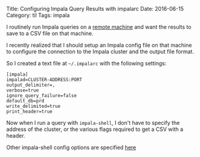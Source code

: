 Title: Configuring Impala Query Results with impalarc
Date: 2016-06-15
Category: til
Tags: impala

I routinely run Impala queries on a [remote machine](http://til.tdhopper.com/notes/faster-ssh-access-to-remote-computers) and want the results to save to a CSV file on that machine.

I recently realized that I should setup an Impala config file on that machine to configure the connection to the Impala cluster and the output file format.

So I created a text file at `~/.impalarc` with the following settings:

```
[impala]
impalad=CLUSTER-ADDRESS:PORT
output_delimiter=,
verbose=true
ignore_query_failure=false
default_db=prd
write_delimited=true
print_header=true
```

Now when I run a query with `impala-shell`, I don't have to specify the address of the cluster, or the various flags required to get a CSV with a header.

Other impala-shell config options are specified [here](http://www.cloudera.com/documentation/archive/impala/2-x/2-0-x/topics/impala_shell_options.html)